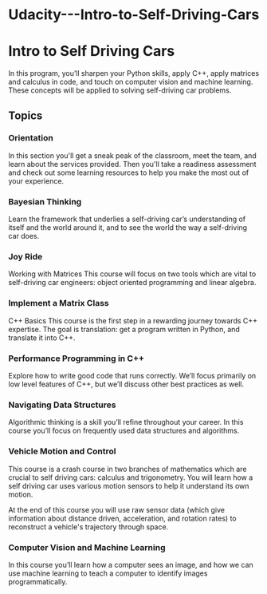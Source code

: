 # Udacity---Intro-to-Self-Driving-Cars

# Intro to Self Driving Cars
In this program, you’ll sharpen your Python skills, apply C++, apply matrices and calculus in code, and touch on computer vision and machine learning. These concepts will be applied to solving self-driving car problems.

## Topics
### Orientation
In this section you'll get a sneak peak of the classroom, meet the team, and learn about the services provided. Then you'll take a readiness assessment and check out some learning resources to help you make the most out of your experience.

### Bayesian Thinking
Learn the framework that underlies a self-driving car’s understanding of itself and the world around it, and to see the world the way a self-driving car does.

### Joy Ride
Working with Matrices This course will focus on two tools which are vital to self-driving car engineers: object oriented programming and linear algebra.

### Implement a Matrix Class
C++ Basics This course is the first step in a rewarding journey towards C++ expertise. The goal is translation: get a program written in Python, and translate it into C++.

### Performance Programming in C++
Explore how to write good code that runs correctly. We’ll focus primarily on low level features of C++, but we’ll discuss other best practices as well.

### Navigating Data Structures
Algorithmic thinking is a skill you’ll refine throughout your career. In this course you’ll focus on frequently used data structures and algorithms.

### Vehicle Motion and Control
This course is a crash course in two branches of mathematics which are crucial to self driving cars: calculus and trigonometry. You will learn how a self driving car uses various motion sensors to help it understand its own motion.

At the end of this course you will use raw sensor data (which give information about distance driven, acceleration, and rotation rates) to reconstruct a vehicle's trajectory through space.

### Computer Vision and Machine Learning
In this course you’ll learn how a computer sees an image, and how we can use machine learning to teach a computer to identify images programmatically. 
